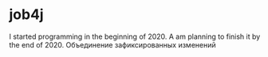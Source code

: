 # job4j

I started programming in the beginning of 2020. A am planning to finish it by the end of 2020.
Объединение зафиксированных изменений